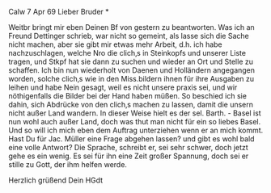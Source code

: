  Calw 7 Apr 69
Lieber Bruder <Josenhans>*

Weitbr bringt mir eben Deinen Bf von gestern zu beantworten. Was ich an Freund Dettinger schrieb, war nicht so gemeint, als lasse sich die Sache nicht machen, aber sie gibt mir etwas mehr Arbeit, d.h. ich habe nachzuschlagen, welche Nro die clich‚s in Steinkopfs und unserer Liste tragen, und Stkpf hat sie dann zu suchen und wieder an Ort und Stelle zu schaffen. Ich bin nun wiederholt von Daenen und Holländern angegangen worden, solche clich‚s wie in den Miss.bildern ihnen für ihre Ausgaben zu leihen und habe Nein gesagt, weil es nicht unsere praxis sei, und wir nöthigenfalls die Bilder bei der Hand haben müßen. So beschied ich sie dahin, sich Abdrücke von den clich‚s machen zu lassen, damit die unsern nicht außer Land wandern. In dieser Weise hielt es der sel. Barth. - Basel ist nun wohl auch außer Land, doch was thut man nicht für ein so liebes Basel. Und so will ich mich eben dem Auftrag unterziehen wenn er an mich kommt. 
Hast Du für Jac. Müller eine Frage abgehen lassen? und gibt es wohl bald eine volle Antwort? Die Sprache, schreibt er, sei sehr schwer, doch jetzt gehe es ein wenig. Es sei für ihn eine Zeit großer Spannung, doch sei er stille zu Gott, der ihm helfen werde.

 Herzlich grüßend
 Dein HGdt
